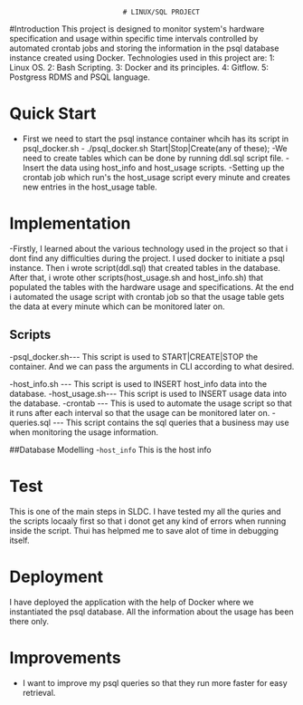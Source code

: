                                 # LINUX/SQL PROJECT

#Introduction
This project is designed to monitor system's hardware specification and  usage within specific time intervals controlled by automated crontab jobs and storing the information in the psql database instance created using Docker. Technologies used in this project are:
1: Linux OS.
2: Bash Scripting.
3: Docker and its principles.
4: Gitflow.
5: Postgress RDMS and PSQL language.

# Quick Start
- First we need to start the psql instance container whcih has its script in psql_docker.sh - ./psql_docker.sh Start|Stop|Create(any of these);
-We need to create tables which can be done by running ddl.sql script file.
-Insert the data using host_info and host_usage scripts.
-Setting up the crontab job which run's the host_usage script every minute and  creates new entries in the host_usage table.  

# Implementation
-Firstly, I learned about the various technology used in the project so that i dont find any difficulties during the project. I used docker to initiate a psql instance. Then i wrote script(ddl.sql) that created tables in the database. After that, i wrote other scripts(host_usage.sh and host_info.sh) that populated the tables with the hardware usage and specifications. At the end i automated the usage script with crontab job so that the usage table gets the data at every minute which can be monitored later on.

## Scripts
-psql_docker.sh--- This script is used to START|CREATE|STOP the container. And we can pass the arguments in CLI according to what desired.

-host_info.sh --- This script is used to INSERT host_info data into the database.
-host_usage.sh--- This script is used to INSERT usage data into the database.
-crontab      --- This is used to automate the usage script so that it runs after each interval so that the usage can be monitored later on.
-queries.sql  --- This script contains the sql queries that a business may use when monitoring the usage information. 

##Database Modelling
-`host_info` This is the host info


# Test 
This is one of the main steps in SLDC. I have tested my all the quries and the scripts locaaly first so that i donot get any kind of errors when running inside the script. Thui has helpmed me to save alot of time in debugging itself.



# Deployment

I have deployed the application with the help of Docker where we instantiated the psql database. All the information about the usage has been there only.

# Improvements

- I want to improve my psql queries so that they run more faster for easy retrieval.





